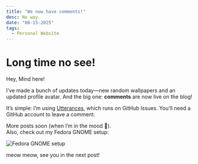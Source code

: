 ```yaml
---
title: "We now have comments!"
desc: No way.
date: "08-15-2025"
tags:
  - Personal Website
---
```


# Long time no see!
Hey, Mind here!

I’ve made a bunch of updates today—new random wallpapers and an updated profile avatar. And the big one: **comments** are now live on the blog!

It’s simple: I’m using [Utterances](https://utteranc.es), which runs on GitHub Issues. You’ll need a GitHub account to leave a comment.

More posts soon (when I’m in the mood 👀).  
Also, check out my Fedora GNOME setup:

![Fedora GNOME setup](/setup/fedorarice.png)

meow meow, see you in the next post!
